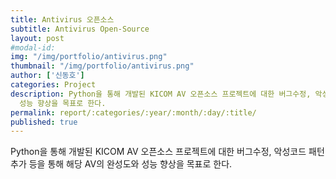 ```yaml
---
title: Antivirus 오픈소스
subtitle: Antivirus Open-Source
layout: post
#modal-id:
img: "/img/portfolio/antivirus.png"
thumbnail: "/img/portfolio/antivirus.png"
author: ['신동호']
categories: Project
description: Python을 통해 개발된 KICOM AV 오픈소스 프로젝트에 대한 버그수정, 악성코드 패턴 추가 등을 통해 해당 AV의 완성도와
  성능 향상을 목표로 한다.
permalink: report/:categories/:year/:month/:day/:title/
published: true
---
```


Python을 통해 개발된 KICOM AV 오픈소스 프로젝트에 대한 버그수정, 악성코드 패턴 추가 등을 통해 해당 AV의 완성도와 성능 향상을 목표로 한다.